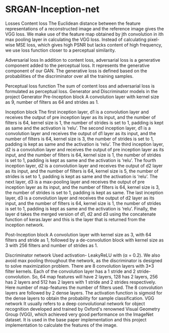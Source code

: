 # SRGAN-Inception-net
 Losses
	Content loss 
	The Euclidean distance between the feature representations of a reconstructed image and the reference image gives the VGG loss. We make use of the feature map obtained by jth  convolution in ith max pooling layer in calculating the VGG loss. Instead of calculating pixel-wise MSE loss, which gives high PSNR but lacks content of high frequency, we use loss function closer to a perceptual similarity. 
			   
Adversarial loss 
	In addition to content loss, adversarial loss is a generative component added to the perceptual loss. It represents the generative component of our GAN. The generative loss is defined based on the probabilities of the discriminator over all the training samples. 
             
 Perceptual loss function 
	The sum of content loss and adversarial loss is formulated as perceptual loss.
Generator and Discriminator models in the project
Generator
Pre-Inception block
	A convolution layer with kernel size as 9, number of filters as 64 and strides as 1.

Inception block
	The first inception layer, d1 is a convolution layer and receives the output of pre inception layer as its input, and the number of filters is 64, kernel size is 1, the number of strides is set to 1, padding is kept as same and the activation is ‘relu’. 
The second inception layer, d1 is a convolution layer and receives the output of d1 layer as its input, and the number of filters is 64, kernel size is 3, the number of strides is set to 1,  padding is kept as same and the activation is ‘relu’. 
	The third inception layer, d2 is a convolution layer and receives the output of pre inception layer as its input, and the number of filters is 64, kernel size is 1,  the number of strides is set to 1, padding is kept as same and the activation is ‘relu’. 
	The fourth inception layer, d2 is a convolution layer and receives the output of d2 layer as its input, and the number of filters is 64, kernel size is 5,  the number of strides is set to 1, padding is kept as same and the activation is ‘relu’. 
	The next layer, d3 is a max-pooling layer and receives the output of pre inception layer as its input, and the number of filters is 64, kernel size is 3, the number of strides is set to 1, padding is kept as same. 
The last inception layer, d3 is a convolution layer and receives the output of d2 layer as its input, and the number of filters is 64, kernel size is 1, the number of strides is set to 1,  padding is kept as same and the activation is ‘relu’.
 Finally, the layer d takes the merged version of d1, d2 and d3 using the concatenate function of keras.layer and this is the layer that is returned from the inception network.


Post-Inception block
	A convolution layer with kernel size as 3, with 64 filters and stride as 1, followed by a de-convolution block with kernel size as 3 with 256 filters and number of strides as 1.
 
Discriminator network
	Used activation- LeakyReLU with (α = 0.2).
	We also avoid max pooling throughout the network, as the discriminator is designed to solve maximization problem.
	There are 8 convolution layers with 3*3 filter kernels. Each of the convolution layer has a 1 stride and 2 stride-convolution. So, 64 map features will have 2 layers, 128 has 2 layers, 256 has 2 layers and 512 has 2 layers with 1 stride and 2 strides respectively. Here number of map-features the number of filters used. The 8 convolution layers are followed by 2 dense layers. The activation function is sigmoid for the dense layers to obtain the probability for sample classification. 
VGG network 
	It usually refers to a deep convolutional network for object recognition developed and trained by Oxford's renowned Visual Geometry Group (VGG), which achieved very good performance on the ImageNet dataset. It is used in the base paper implementation and this project implementation to calculate the features of the image. 

